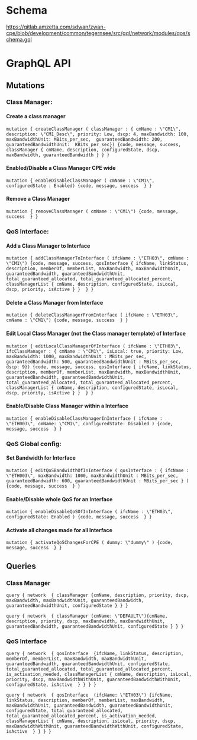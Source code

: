 # Schema

https://gitlab.amzetta.com/sdwan/zwan-cpe/blob/development/common/tegernsee/src/gql/network/modules/qos/schema.gql

# GraphQL API

## Mutations

### Class Manager:
#### Create a class manager

```
mutation { createClassManager ( classManager : { cmName : \"CM1\", description: \"CM1_Desc\", priority: Low, dscp: 4, maxBandwidth: 100,  maxBandwidthUnit: MBits_per_sec,  guaranteedBandwidth: 200,  guaranteedBandwidthUnit:  KBits_per_sec}) {code, message, success,  classManager { cmName, description, configuredState, dscp, maxBandwidth, guaranteedBandwidth } } }
```

#### Enabled/Disable a Class Manager CPE wide

```
mutation { enableDisableClassManager ( cmName : \"CM1\", configuredState : Enabled) {code, message, success  } }
```


#### Remove  a Class Manager
```
mutation { removeClassManager ( cmName : \"CM1\") {code, message, success  } }
```


### QoS Interface:

#### Add a Class Manager to Interface
```
mutation { addClassManagerToInterface ( ifcName : \"ETH03\", cmName : \"CM1\") {code, message, success, qosInterface { ifcName, linkStatus, description, memberOf, memberList, maxBandwidth, maxBandwidthUnit, guaranteedBandwidth, guaranteedBandwidthUnit, total_guaranteed_allocated, total_guaranteed_allocated_percent, classManagerList { cmName, description, configuredState, isLocal, dscp, priority, isActive } }  } }
```

#### Delete a Class Manager from Interface
```
mutation { deleteClassManagerFromInterface ( ifcName : \"ETH03\", cmName : \"CM1\") {code, message, success  } }
```

#### Edit Local Class Manager (not the Class manager template) of Interface
```
mutation { editLocalClassManagerOfInterface ( ifcName : \"ETH03\", ifcClassManager : { cmName : \"CM1\", isLocal: true, priority: Low, maxBandwidth: 1000, maxBandwidthUnit : MBits_per_sec,  guaranteedBandwidth: 500, guaranteedBandwidthUnit : MBits_per_sec, dscp: 9}) {code, message, success, qosInterface { ifcName, linkStatus, description, memberOf, memberList, maxBandwidth, maxBandwidthUnit, guaranteedBandwidth, guaranteedBandwidthUnit, total_guaranteed_allocated, total_guaranteed_allocated_percent, classManagerList { cmName, description, configuredState, isLocal, dscp, priority, isActive } }  } }
```

#### Enable/Disable Class Manager within a Interface
```
mutation { enableDisableClassManagerInInterface ( ifcName : \"ETH003\", cmName: \"CM1\", configuredState: Disabled ) {code, message, success  } }
```

### QoS Global config:

#### Set Bandwidth for Interface
```
mutation { editQoSBandwidthOfInInterface ( qosInterface : { ifcName : \"ETH003\", maxBandwidth: 1000, maxBandwidthUnit : MBits_per_sec, guaranteedBandwidth: 600, guaranteedBandwidthUnit : MBits_per_sec } ) {code, message, success  } }
```


#### Enable/Disable whole QoS  for an Interface
```
mutation { enableDisableQoSOfInInterface ( ifcName : \"ETH03\", configuredState: Enabled ) {code, message, success  } }
```

#### Activate all changes made for all Interface
```
mutation { activateQoSChangesForCPE ( dummy: \"dummy\" ) {code, message, success  } }
```


## Queries

### Class Manager

```
query { network  { classManager {cmName, description, priority, dscp, maxBandwidth, maxBandwidthUnit, guaranteedBandwidth, guaranteedBandwidthUnit, configuredState } } }

query { network  { classManager (cmName: \"DEFAULT\"){cmName, description, priority, dscp, maxBandwidth, maxBandwidthUnit, guaranteedBandwidth, guaranteedBandwidthUnit, configuredState } } }
```


### QoS Interface

```
query { network  { qosInterface  {ifcName, linkStatus, description, memberOf, memberList, maxBandwidth, maxBandwidthUnit, guaranteedBandwidth, guaranteedBandwidthUnit, configuredState, total_guaranteed_allocated, total_guaranteed_allocated_percent, is_activation_needed, classManagerList { cmName, description, isLocal, priority, dscp, maxBandwidthWithUnit, guaranteedBandwidthWithUnit, configuredState, isActive  } } } }

query { network  { qosInterface  (ifcName: \"ETH03\") {ifcName, linkStatus, description, memberOf, memberList, maxBandwidth, maxBandwidthUnit, guaranteedBandwidth, guaranteedBandwidthUnit, configuredState, total_guaranteed_allocated, total_guaranteed_allocated_percent, is_activation_needed, classManagerList { cmName, description, isLocal, priority, dscp, maxBandwidthWithUnit, guaranteedBandwidthWithUnit, configuredState, isActive  } } } }
```


